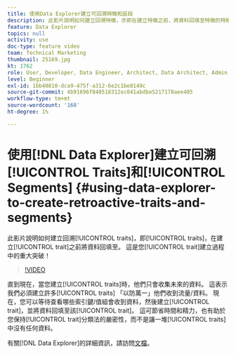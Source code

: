 ```yaml
---
title: 使用Data Explorer建立可回溯特徵和區段
description: 此影片說明如何建立回溯特徵，亦即在建立特徵之前，將資料回填至特徵的特徵。 這是您特徵建立的重大突破！
feature: Data Explorer
topics: null
activity: use
doc-type: feature video
team: Technical Marketing
thumbnail: 25169.jpg
kt: 1762
role: User, Developer, Data Engineer, Architect, Data Architect, Admin, Leader
level: Beginner
exl-id: 1bb40810-dca9-475f-a312-6e2c1be8149c
source-git-commit: 4b91696f840518312ec041abdbe5217178aee405
workflow-type: tm+mt
source-wordcount: '168'
ht-degree: 1%

---
```


# 使用[!DNL Data Explorer]建立可回溯[!UICONTROL Traits]和[!UICONTROL Segments] {#using-data-explorer-to-create-retroactive-traits-and-segments}

此影片說明如何建立回溯[!UICONTROL traits]，即[!UICONTROL traits]，在建立[!UICONTROL trait]之前將資料回填至。 這是您[!UICONTROL trait]建立過程中的重大突破！

>[!VIDEO](https://video.tv.adobe.com/v/25169/?quality=12)

直到現在，當您建立[!UICONTROL traits]時，他們只會收集未來的資料。 這表示我們必須建立許多[!UICONTROL traits] 「以防萬一」他們收到流量/資料。 現在，您可以等待查看哪些索引鍵/值組會收到資料，然後建立[!UICONTROL trait]，並將資料回填至該[!UICONTROL trait]。 這可節省時間和精力，也有助於您保持[!UICONTROL trait]分類法的嚴密性，而不是讓一堆[!UICONTROL traits]中沒有任何資料。

有關[!DNL Data Explorer]的詳細資訊，請訪問[文檔](https://experiencecloud.adobe.com/resources/help/en_US/aam/data-explorer.html)。
